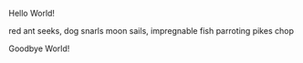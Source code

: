Hello World!



red ant seeks, dog snarls
moon sails, impregnable fish
parroting pikes chop





Goodbye World!